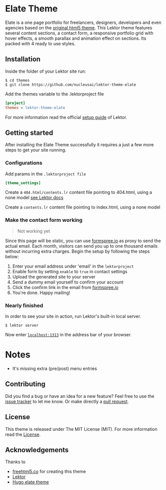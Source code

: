 # Elate Theme
Elate is a one page portfolio for freelancers, designers, developers and even agencies based on the [original html5 theme](//freehtml5.co/elate-free-html5-bootstrap-template/).
This Lektor theme features several content sections, a contact form, a responsive portfolio grid with hover effects, a smooth parallax and animation effect on sections. Its packed with 4 ready to use styles.

## Installation

Inside the folder of your Lektor site run:

    $ cd themes
    $ git clone https://github.com/nucleusai/lektor-theme-elate

Add the themes variable to the .lektorproject file

```ini
[project]
themes = lektor-theme-elate
```

For more information read the official [setup guide](//www.getlektor.com/docs/themes/installing/) of Lektor.

## Getting started

After installing the Elate Theme successfully it requires a just a few more steps to get your site running.


### Configurations

Add params in the `.lektorproject file`

```ini
[theme_settings]

```

Create a `404.html/contents.lr` content file pointing to 404.html, using a none model [see Lektor docs](https://www.getlektor.com/docs/guides/error-pages)

Create a `contents.lr` content file pointing to index.html, using a none model

### Make the contact form working
> Not working yet

Since this page will be static, you can use [formspree.io](//formspree.io/) as proxy to send the actual email. Each month, visitors can send you up to one thousand emails without incurring extra charges. Begin the setup by following the steps below:

1. Enter your email address under 'email' in the `lektorproject`
2. Enable form by setting `enable` to `true` in contact settings
3. Upload the generated site to your server
4. Send a dummy email yourself to confirm your account
5. Click the confirm link in the email from [formspree.io](//formspree.io/)
6. You're done. Happy mailing!

### Nearly finished

In order to see your site in action, run Lektor's built-in local server.

    $ lektor server

Now enter [`localhost:1313`](http://localhost:1313/) in the address bar of your browser.

# Notes

- It's missing extra (pre/post) menu entries

## Contributing

Did you find a bug or have an idea for a new feature? Feel free to use the [issue tracker](//github.com/nucleusai/lektor-theme-elate/issues) to let me know. Or make directly a [pull request](//github.com/nucleusai/lektor-theme-elate/pulls).

## License

This theme is released under The MIT License (MIT). For more information read the [License](//github.com/nucleusai/lektor-theme-elate/blob/master/LICENSE.md).

## Acknowledgements

Thanks to

- [freehtml5.co](//freehtml5.co) for creating this theme
- [Lektor](//getlektor.com)
- [Hugo elate theme](//github.com/saey55/hugo-elate-theme)
